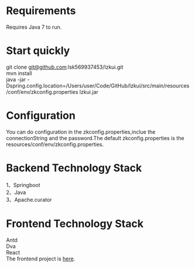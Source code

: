 Requirements
====
Requires Java 7 to run.

Start quickly
====
git clone git@github.com:lsk569937453/lzkui.git<br>
mvn install <br>
java -jar -Dspring.config.location=/Users/user/Code/GitHub/lzkui/src/main/resources/conf/env/zkconfig.properties lzkui.jar<br>

Configuration
====
You can do configuration in the zkconfig.properties,inclue the connectionString and the password.The default zkconfig.properties is the 
resources/conf/env/zkconfig.properties.

Backend Technology Stack
====
1、Springboot<br>
2、Java<br>
3、Apache.curator<br>

Frontend  Technology Stack
====
Antd<br>
Dva<br>
React<br>
The frontend project is [here](https://github.com/lsk569937453/lzkuiFrontend).
